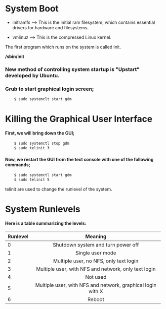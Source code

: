 # System Boot
* initramfs --> This is the initial ram filesystem, which contains essential drivers for hardware and filesystems.

* vmlinuz --> This is the compressed Linux kernel.

The first program which runs on the system is called init.

**/sbin/init**


### New method of controlling system startup is "Upstart" developed by Ubuntu.

### Grub to start graphical login screen;

```bash
    $ sudo systemclt start gdm
```
# Killing the Graphical User Interface 

#### First, we will bring down the GUI;

```bash
    $ sudo systemctl stop gdm
    $ sudo telinit 3
```

#### Now, we restart the GUI from the text console with one of the following commands;

```bash
    $ sudo systemctl start gdm
    $ sudo telinit 5
```
telinit are used to change the runlevel of the system. 

# System Runlevels

#### Here is a table summarizing the levels:

| Runlevel   |      Meaning      |
|----------|:-------------:|
| 0|  Shutdown system and turn power off |
| 1|    Single user mode   |
| 2| Multiple user, no NFS, only text login|
| 3|  Multiple user, with NFS and network, only text login|
| 4|    Not used   |
| 5| Multiple user, with NFS and network, graphical login with X |
| 6| Reboot |
    
